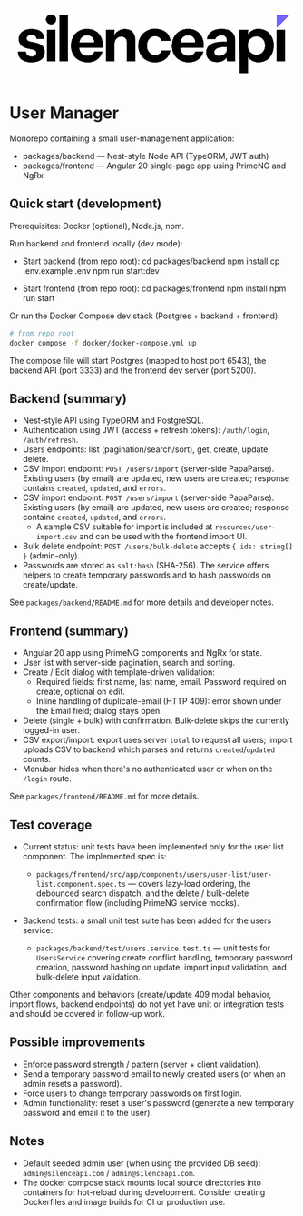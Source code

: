 ![User Manager Logo](./packages/frontend/src/assets/logo.png)

# User Manager

Monorepo containing a small user-management application:

- packages/backend — Nest-style Node API (TypeORM, JWT auth)
- packages/frontend — Angular 20 single-page app using PrimeNG and NgRx

## Quick start (development)

Prerequisites: Docker (optional), Node.js, npm.

Run backend and frontend locally (dev mode):

- Start backend (from repo root):
  cd packages/backend
  npm install
  cp .env.example .env
  npm run start:dev

- Start frontend (from repo root):
  cd packages/frontend
  npm install
  npm run start

Or run the Docker Compose dev stack (Postgres + backend + frontend):

```bash
# from repo root
docker compose -f docker/docker-compose.yml up
```

The compose file will start Postgres (mapped to host port 6543), the backend API (port 3333) and the frontend dev server (port 5200).

## Backend (summary)

- Nest-style API using TypeORM and PostgreSQL.
- Authentication using JWT (access + refresh tokens): `/auth/login`, `/auth/refresh`.
- Users endpoints: list (pagination/search/sort), get, create, update, delete.
- CSV import endpoint: `POST /users/import` (server-side PapaParse). Existing users (by email) are updated, new users are created; response contains `created`, `updated`, and `errors`.
- CSV import endpoint: `POST /users/import` (server-side PapaParse). Existing users (by email) are updated, new users are created; response contains `created`, `updated`, and `errors`.
  - A sample CSV suitable for import is included at `resources/user-import.csv` and can be used with the frontend import UI.
- Bulk delete endpoint: `POST /users/bulk-delete` accepts `{ ids: string[] }` (admin-only).
- Passwords are stored as `salt:hash` (SHA-256). The service offers helpers to create temporary passwords and to hash passwords on create/update.

See `packages/backend/README.md` for more details and developer notes.

## Frontend (summary)

- Angular 20 app using PrimeNG components and NgRx for state.
- User list with server-side pagination, search and sorting.
- Create / Edit dialog with template-driven validation:
  - Required fields: first name, last name, email. Password required on create, optional on edit.
  - Inline handling of duplicate-email (HTTP 409): error shown under the Email field; dialog stays open.
- Delete (single + bulk) with confirmation. Bulk-delete skips the currently logged-in user.
- CSV export/import: export uses server `total` to request all users; import uploads CSV to backend which parses and returns `created`/`updated` counts.
- Menubar hides when there's no authenticated user or when on the `/login` route.

See `packages/frontend/README.md` for more details.

## Test coverage

- Current status: unit tests have been implemented only for the user list component. The implemented spec is:
  - `packages/frontend/src/app/components/users/user-list/user-list.component.spec.ts` — covers lazy-load ordering, the debounced search dispatch, and the delete / bulk-delete confirmation flow (including PrimeNG service mocks).

- Backend tests: a small unit test suite has been added for the users service:
  - `packages/backend/test/users.service.test.ts` — unit tests for `UsersService` covering create conflict handling, temporary password creation, password hashing on update, import input validation, and bulk-delete input validation.

Other components and behaviors (create/update 409 modal behavior, import flows, backend endpoints) do not yet have unit or integration tests and should be covered in follow-up work.

## Possible improvements

- Enforce password strength / pattern (server + client validation).
- Send a temporary password email to newly created users (or when an admin resets a password).
- Force users to change temporary passwords on first login.
- Admin functionality: reset a user's password (generate a new temporary password and email it to the user).


## Notes

- Default seeded admin user (when using the provided DB seed): `admin@silenceapi.com` / `admin@silenceapi.com`.
- The docker compose stack mounts local source directories into containers for hot-reload during development. Consider creating Dockerfiles and image builds for CI or production use.
